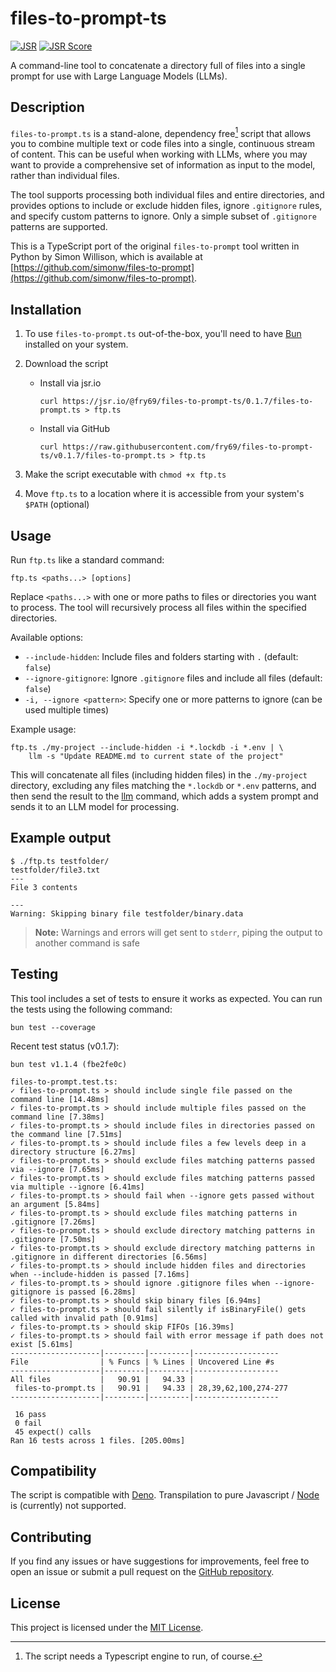 # files-to-prompt-ts

[![JSR](https://jsr.io/badges/@fry69/files-to-prompt-ts)](https://jsr.io/@fry69/files-to-prompt-ts)
[![JSR Score](https://jsr.io/badges/@fry69/files-to-prompt-ts/score)](https://jsr.io/@fry69/files-to-prompt-ts)

A command-line tool to concatenate a directory full of files into a single prompt for use with Large Language Models (LLMs).

## Description

`files-to-prompt.ts` is a stand-alone, dependency free[^1] script that allows you to combine multiple text or code files into a single, continuous stream of content. This can be useful when working with LLMs, where you may want to provide a comprehensive set of information as input to the model, rather than individual files.

The tool supports processing both individual files and entire directories, and provides options to include or exclude hidden files, ignore `.gitignore` rules, and specify custom patterns to ignore. Only a simple subset of `.gitignore` patterns are supported.

This is a TypeScript port of the original `files-to-prompt` tool written in Python by Simon Willison, which is available at [https://github.com/simonw/files-to-prompt](https://github.com/simonw/files-to-prompt).

[^1]: The script needs a Typescript engine to run, of course.

## Installation

1. To use `files-to-prompt.ts` out-of-the-box, you'll need to have [Bun](https://bun.sh/) installed on your system.

2. Download the script
    - Install via jsr.io
        ```shell
        curl https://jsr.io/@fry69/files-to-prompt-ts/0.1.7/files-to-prompt.ts > ftp.ts
        ```

    - Install via GitHub

        ```shell
        curl https://raw.githubusercontent.com/fry69/files-to-prompt-ts/v0.1.7/files-to-prompt.ts > ftp.ts
        ```

3. Make the script executable with `chmod +x ftp.ts`
4. Move `ftp.ts` to a location where it is accessible from your system's `$PATH` (optional)

## Usage

Run `ftp.ts` like a standard command:

```
ftp.ts <paths...> [options]
```

Replace `<paths...>` with one or more paths to files or directories you want to process. The tool will recursively process all files within the specified directories.

Available options:

- `--include-hidden`: Include files and folders starting with `.` (default: `false`)
- `--ignore-gitignore`: Ignore `.gitignore` files and include all files (default: `false`)
- `-i, --ignore <pattern>`: Specify one or more patterns to ignore (can be used multiple times)

Example usage:

```
ftp.ts ./my-project --include-hidden -i *.lockdb -i *.env | \
    llm -s "Update README.md to current state of the project"
```

This will concatenate all files (including hidden files) in the `./my-project` directory, excluding any files matching the `*.lockdb` or `*.env` patterns, and then send the result to the [llm](https://llm.datasette.io/en/stable/) command, which adds a system prompt and sends it to an LLM model for processing.

## Example output

```
$ ./ftp.ts testfolder/
testfolder/file3.txt
---
File 3 contents

---
Warning: Skipping binary file testfolder/binary.data
```
> **Note:** Warnings and errors will get sent to `stderr`, piping the output to another command is safe

## Testing

This tool includes a set of tests to ensure it works as expected. You can run the tests using the following command:

```
bun test --coverage
```

Recent test status (v0.1.7):

```
bun test v1.1.4 (fbe2fe0c)

files-to-prompt.test.ts:
✓ files-to-prompt.ts > should include single file passed on the command line [14.48ms]
✓ files-to-prompt.ts > should include multiple files passed on the command line [7.38ms]
✓ files-to-prompt.ts > should include files in directories passed on the command line [7.51ms]
✓ files-to-prompt.ts > should include files a few levels deep in a directory structure [6.27ms]
✓ files-to-prompt.ts > should exclude files matching patterns passed via --ignore [7.65ms]
✓ files-to-prompt.ts > should exclude files matching patterns passed via multiple --ignore [6.41ms]
✓ files-to-prompt.ts > should fail when --ignore gets passed without an argument [5.84ms]
✓ files-to-prompt.ts > should exclude files matching patterns in .gitignore [7.26ms]
✓ files-to-prompt.ts > should exclude directory matching patterns in .gitignore [7.50ms]
✓ files-to-prompt.ts > should exclude directory matching patterns in .gitignore in different directories [6.56ms]
✓ files-to-prompt.ts > should include hidden files and directories when --include-hidden is passed [7.16ms]
✓ files-to-prompt.ts > should ignore .gitignore files when --ignore-gitignore is passed [6.28ms]
✓ files-to-prompt.ts > should skip binary files [6.94ms]
✓ files-to-prompt.ts > should fail silently if isBinaryFile() gets called with invalid path [0.91ms]
✓ files-to-prompt.ts > should skip FIFOs [16.39ms]
✓ files-to-prompt.ts > should fail with error message if path does not exist [5.61ms]
--------------------|---------|---------|-------------------
File                | % Funcs | % Lines | Uncovered Line #s
--------------------|---------|---------|-------------------
All files           |   90.91 |   94.33 |
 files-to-prompt.ts |   90.91 |   94.33 | 28,39,62,100,274-277
--------------------|---------|---------|-------------------

 16 pass
 0 fail
 45 expect() calls
Ran 16 tests across 1 files. [205.00ms]
```

## Compatibility

The script is compatible with [Deno](https://deno.com/).
Transpilation to pure Javascript / [Node](https://nodejs.org/en) is (currently) not supported.

## Contributing

If you find any issues or have suggestions for improvements, feel free to open an issue or submit a pull request on the [GitHub repository](https://github.com/fry69/files-to-prompt-ts).

## License

This project is licensed under the [MIT License](LICENSE).
